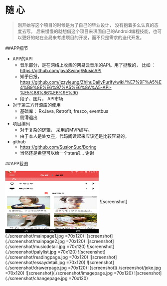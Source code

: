 # 随 心
>刚开始写这个项目的时候是为了自己的毕业设计， 没有抱着多么认真的态度去写。
>后来慢慢的就想借这个项目来巩固自己的Android编程技能，也可以更好的站在全局来考虑项目的开发，而不只是需求的迭代开发。

##APP细节
- APP的API
    - 音乐部分，是在网络上收集的网易云音乐的API。用了挺散的， 比如 ： https://github.com/javaSwing/MusicAPI
    - 知乎日报，https://github.com/izzyleung/ZhihuDailyPurify/wiki/%E7%9F%A5%E4%B9%8E%E6%97%A5%E6%8A%A5-API-%E5%88%86%E6%9E%90
    - 段子、图片， API市场
- 对于第三方开源库的使用
    - 基础库： RxJava, Retrofit, fresco, eventbus
    - 侧滑退出
- 项目编码
    - 对于复杂的逻辑， 采用的MVP编写。
    - 由于本人是处女座，代码阅读起来应该还是比较容易的。
- github
    - https://github.com/SusionSuc/Boring
    - 当然还是希望可以给一个star的... 谢谢


##APP截图

<img src="./screenshot/mainpage1.jpg" width = "300" height = "200" alt="图片名称" align=center />
![screenshot](./screenshot/mainpage1.jpg =70x120)
![screenshot](./screenshot/mainpage2.jpg =70x120)
![screenshot](./screenshot/musicdetail.jpg =70x120)
![screenshot](./screenshot/palylist.jpg =70x120)
![screenshot](./screenshot/readingpage.jpg =70x120)
![screenshot](./screenshot/essaydetail.jpg =70x120)
![screenshot](./screenshot/drawerpage.jpg =70x120)
![screenshot](./screenshot/joke.jpg =70x120)
![screenshot](./screenshot/imagepage.jpg =70x120)
![screenshot](./screenshot/changepage.jpg =70x120)

